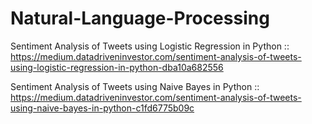 # Natural-Language-Processing

Sentiment Analysis of Tweets using Logistic Regression in Python :: 
https://medium.datadriveninvestor.com/sentiment-analysis-of-tweets-using-logistic-regression-in-python-dba10a682556

Sentiment Analysis of Tweets using Naive Bayes in Python ::
https://medium.datadriveninvestor.com/sentiment-analysis-of-tweets-using-naive-bayes-in-python-c1fd6775b09c
